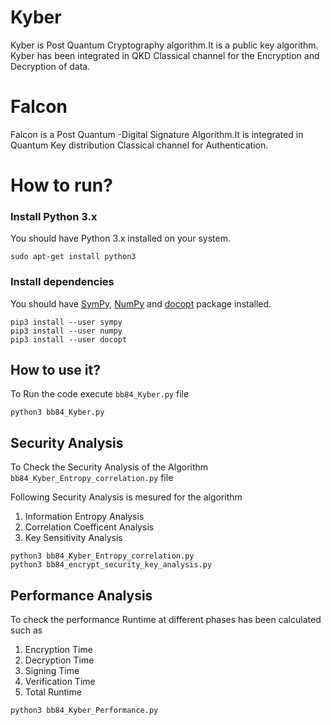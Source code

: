 # Kyber

Kyber is Post Quantum Cryptography algorithm.It is a public key algorithm. Kyber has been integrated in QKD Classical channel for the Encryption and Decryption of data.

# Falcon

Falcon is a Post Quantum -Digital Signature Algorithm.It is integrated in Quantum Key distribution Classical channel for Authentication.

# How to run?

### Install Python 3.x

You should have Python 3.x installed on your system.

```
sudo apt-get install python3
```

### Install dependencies

You should have [SymPy](http://www.sympy.org), [NumPy](http://www.numpy.org/) and [docopt](http://www.docopt.org/) package installed.

```
pip3 install --user sympy
pip3 install --user numpy
pip3 install --user docopt
```

## How to use it?

To Run the code execute `bb84_Kyber.py` file

```python3 bb84_Kyber.py
python3 bb84_Kyber.py
```

## **Security Analysis**

To Check the Security Analysis of the Algorithm `bb84_Kyber_Entropy_correlation.py` file

Following Security Analysis is mesured for the algorithm

1. Information Entropy Analysis
2. Correlation Coefficent Analysis
3. Key Sensitivity Analysis

```python3 Kyber_Entropy_correlation.py
python3 bb84_Kyber_Entropy_correlation.py
python3 bb84_encrypt_security_key_analysis.py
```

## **Performance Analysis**

To check the performance Runtime at different phases has been calculated such as

1. Encryption Time
2. Decryption Time
3. Signing Time
4. Verification Time
5. Total Runtime

```python3 bb84_Kyber_Performance.py
python3 bb84_Kyber_Performance.py
```
